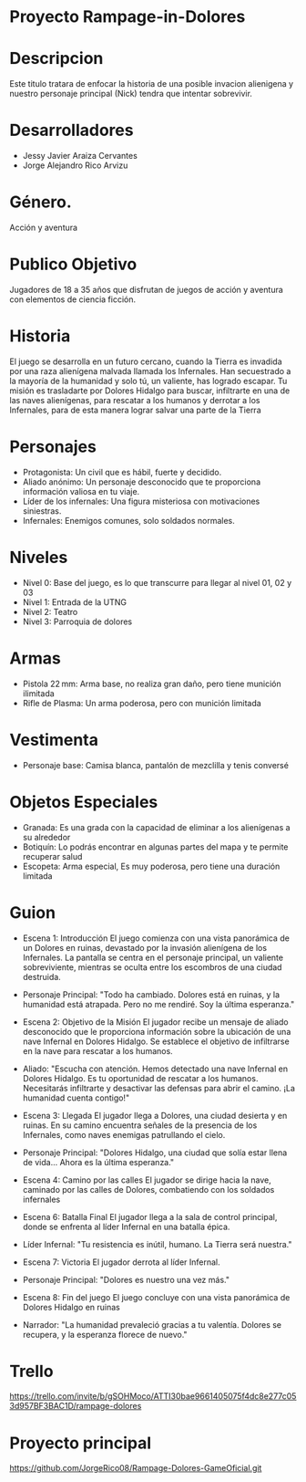# Proyecto Rampage-in-Dolores
# Descripcion 
Este titulo tratara de enfocar la historia de una posible invacion alienigena y nuestro personaje principal (Nick) tendra que intentar sobrevivir.

# Desarrolladores
- Jessy Javier Araiza Cervantes
- Jorge Alejandro Rico Arvizu
 
# Género.
Acción y aventura

# Publico Objetivo
Jugadores de 18 a 35 años que disfrutan de juegos de acción y aventura con elementos de ciencia ficción.

# Historia
El juego se desarrolla en un futuro cercano, cuando la Tierra es invadida por una raza alienígena malvada llamada los Infernales. Han secuestrado a la mayoría de la humanidad y solo tú, un valiente, has logrado escapar. Tu misión es trasladarte por Dolores Hidalgo para buscar, infiltrarte en una de las naves alienígenas, para rescatar a los humanos y derrotar a los Infernales, para de esta manera lograr salvar una parte de la Tierra

# Personajes 
- Protagonista: Un civil que es hábil, fuerte y decidido.
- Aliado anónimo: Un personaje desconocido que te proporciona información valiosa en tu viaje.
- Líder de los infernales: Una figura misteriosa con motivaciones siniestras.
- Infernales: Enemigos comunes, solo soldados normales.

# Niveles
- Nivel 0: Base del juego, es lo que transcurre para llegar al nivel 01, 02 y 03
- Nivel 1: Entrada de la UTNG 
- Nivel 2: Teatro
- Nivel 3: Parroquia de dolores

# Armas
- Pistola 22 mm: Arma base, no realiza gran daño, pero tiene munición ilimitada
- Rifle de Plasma: Un arma poderosa, pero con munición limitada

# Vestimenta
- Personaje base: Camisa blanca, pantalón de mezclilla y tenis conversé

# Objetos Especiales
- Granada: Es una grada con la capacidad de eliminar a los alienígenas a su alrededor
- Botiquín: Lo podrás encontrar en algunas partes del mapa y te permite recuperar salud
- Escopeta: Arma especial, Es muy poderosa, pero tiene una duración limitada

# Guion
- Escena 1: Introducción
El juego comienza con una vista panorámica de un Dolores en ruinas, devastado por la invasión alienígena de los Infernales. La pantalla se centra en el personaje principal, un valiente sobreviviente, mientras se oculta entre los escombros de una ciudad destruida.

- Personaje Principal: 
"Todo ha cambiado. Dolores está en ruinas, y la humanidad está atrapada. Pero no me rendiré. Soy la última esperanza."

- Escena 2: Objetivo de la Misión
El jugador recibe un mensaje de aliado desconocido que le proporciona información sobre la ubicación de una nave Infernal en Dolores Hidalgo. Se establece el objetivo de infiltrarse en la nave para rescatar a los humanos.

- Aliado:
"Escucha con atención. Hemos detectado una nave Infernal en Dolores Hidalgo. Es tu oportunidad de rescatar a los humanos. Necesitarás infiltrarte y desactivar las defensas para abrir el camino. ¡La humanidad cuenta contigo!"

- Escena 3: Llegada
El jugador llega a Dolores, una ciudad desierta y en ruinas. En su camino encuentra señales de la presencia de los Infernales, como naves enemigas patrullando el cielo.

- Personaje Principal:
"Dolores Hidalgo, una ciudad que solía estar llena de vida... Ahora es la última esperanza."
- Escena 4: Camino por las calles
El jugador se dirige hacia la nave, caminado por las calles de Dolores, combatiendo con los soldados infernales


- Escena 6: Batalla Final
El jugador llega a la sala de control principal, donde se enfrenta al líder Infernal en una batalla épica.

- Líder Infernal:
"Tu resistencia es inútil, humano. La Tierra será nuestra."

- Escena 7: Victoria
El jugador derrota al líder Infernal.

- Personaje Principal:
"Dolores es nuestro una vez más."

- Escena 8: Fin del juego
El juego concluye con una vista panorámica de Dolores Hidalgo en ruinas 

- Narrador:
"La humanidad prevaleció gracias a tu valentía. Dolores se recupera, y la esperanza florece de nuevo."

# Trello
https://trello.com/invite/b/gSOHMoco/ATTI30bae9661405075f4dc8e277c053d957BF3BAC1D/rampage-dolores

# Proyecto principal
https://github.com/JorgeRico08/Rampage-Dolores-GameOficial.git
 
